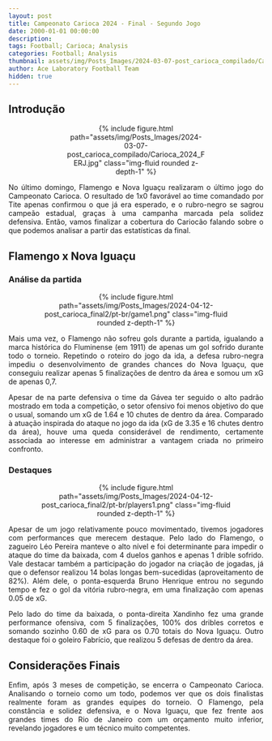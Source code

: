 ```yaml
---
layout: post
title: Campeonato Carioca 2024 - Final - Segundo Jogo
date: 2000-01-01 00:00:00
description:
tags: Football; Carioca; Analysis
categories: Football; Analysis
thumbnail: assets/img/Posts_Images/2024-03-07-post_carioca_compilado/Carioca_2024_FERJ.jpg
author: Ace Laboratory Football Team
hidden: true
---
```


<h2>Introdução</h2>

<div style="width: 55%; margin: 0 auto; text-align: center;">
{% include figure.html path="assets/img/Posts_Images/2024-03-07-post_carioca_compilado/Carioca_2024_FERJ.jpg" class="img-fluid rounded z-depth-1" %}
</div>

<div style="text-align: justify">
<p align="justify">

No último domingo, Flamengo e Nova Iguaçu realizaram o último jogo do Campeonato Carioca. O resultado de 1x0 favorável ao time comandado por Tite apenas confirmou o que já era esperado, e o rubro-negro se sagrou campeão estadual, graças à uma campanha marcada pela solidez defensiva. Então, vamos finalizar a cobertura do Cariocão falando sobre o que podemos analisar a partir das estatísticas da final.


</p>
</div>

<h2>Flamengo x Nova Iguaçu</h2>

<div style="text-align: justify">

<h3>Análise da partida</h3>
<div style="width: 80%; margin: 0 auto; text-align: center;">
{% include figure.html path="assets/img/Posts_Images/2024-04-12-post_carioca_final2/pt-br/game1.png" class="img-fluid rounded z-depth-1" %}
</div>

<p align="justify">

Mais uma vez, o Flamengo não sofreu gols durante a partida, igualando a marca histórica do Fluminense (em 1911) de apenas um gol sofrido durante todo o torneio. Repetindo o roteiro do jogo da ida, a defesa rubro-negra impediu o desenvolvimento de grandes chances do Nova Iguaçu, que conseguiu realizar apenas 5 finalizações de dentro da área e somou um xG de apenas 0,7. 



</p>

<p align="justify">

Apesar de na parte defensiva o time da Gávea ter seguido o alto padrão mostrado em toda a competição, o setor ofensivo foi menos objetivo do que o usual, somando um xG de 1.64 e 10 chutes de dentro da área. Comparado à atuação inspirada do ataque no jogo da ida (xG de 3.35 e 16 chutes dentro da área), houve uma queda considerável de rendimento, certamente associada ao interesse em administrar a vantagem criada no primeiro confronto.


</p>


<h3>Destaques</h3>

<div style="width: 80%; margin: 0 auto; text-align: center;">
{% include figure.html path="assets/img/Posts_Images/2024-04-12-post_carioca_final2/pt-br/players1.png" class="img-fluid rounded z-depth-1" %}
</div>

<p align="justify">

Apesar de um jogo relativamente pouco movimentado, tivemos jogadores com performances que merecem destaque. Pelo lado do Flamengo, o zagueiro Léo Pereira manteve o alto nível e foi determinante para impedir o ataque do time da baixada, com 4 duelos ganhos e apenas 1 drible sofrido. Vale destacar também a participação do jogador na criação de jogadas, já que o defensor realizou 14 bolas longas bem-sucedidas (aproveitamento de 82%). Além dele, o ponta-esquerda Bruno Henrique entrou no segundo tempo e fez o gol da vitória rubro-negra, em uma finalização com apenas 0.05 de xG.


</p>

<p align="justify">

Pelo lado do time da baixada, o ponta-direita Xandinho fez uma grande performance ofensiva, com 5 finalizações, 100% dos dribles corretos e somando sozinho 0.60 de xG para os 0.70 totais do Nova Iguaçu. Outro destaque foi o goleiro Fabrício, que realizou 5 defesas de dentro da área.


</p>


</div>

<h2>Considerações Finais</h2>
<div style="text-align: justify">

<p align="justify">

Enfim, após 3 meses de competição, se encerra o Campeonato Carioca. Analisando o torneio como um todo, podemos ver que os dois finalistas realmente foram as grandes equipes do torneio. O Flamengo, pela constância e solidez defensiva, e o Nova Iguaçu, que fez frente aos grandes times do Rio de Janeiro com um orçamento muito inferior, revelando jogadores e um técnico muito competentes.

</p>

</div>
